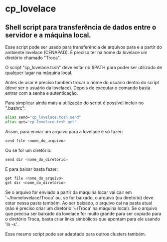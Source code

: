 # cp_lovelace
## Shell script para transferência de dados entre o servidor e a máquina local.

Esse script pode ser usado para transferência de arquivos para e a partir do ambiente lovelace (CENAPAD). É preciso ter na home da lovelace um diretório chamado "Troca". 

O script "cp_lovelace.tcsh"  deve estar no $PATH para poder ser utilizado de qualquer lugar na máquina local.

Antes de usar é preciso também trocar o nome do usuário dentro do script (deve ser o usuário da lovelace). Depois de executar o comando basta entrar com a senha e autenticação.

Para simplicar ainda mais a utilização do script é possível incluir no ".bashrc":

``` bash
alias send="cp_lovelace.tcsh send"
alias get="cp_lovelace.tcsh get"
```

Assim, para enviar um arquivo para a lovelace é só fazer:

``` bash
send file <nome_do_arquivo>
```

Ou se for um diretório:

``` bash
send dir <nome_do_diretório>
```

E para baixar basta fazer:

``` bash
get file <nome_do_arquivo>
get dir <nome_do_diretório>
```

Se o arquivo for enviado a partir da máquina locar vai cair em '\~/homelovelace/Troca' ou, se for baixado, o arquivo (ou diretório) deve estar nessa pasta também. Ao ser baixado, o arquivo cai na pasta atual (não é preciso criar um diretório '\~/Troca' na máquina local). Se o arquivo que precisa ser baixado da lovelace for muito grande para ser copiado para o diretório Troca, basta criar links simbólicos que apontam para ele usando 'ln -s'.

Esse mesmo script pode ser adaptado para outros clusters também.
